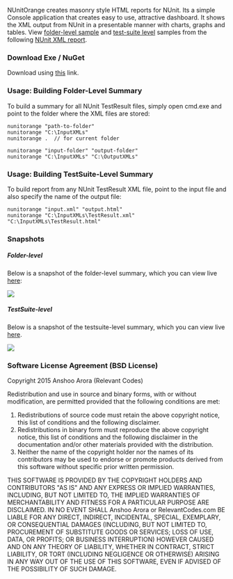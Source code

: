NUnitOrange creates masonry style HTML reports for NUnit. Its a simple Console application that creates easy to use, attractive dashboard. It shows the XML output from NUnit in a presentable manner with charts, graphs and tables. View <a href='http://relevantcodes.com/Tools/NUnitOrange/reports/Index.html'>folder-level sample</a> and <a href='http://relevantcodes.com/Tools/NUnitOrange/reports/TestResult.html'>test-suite level</a> samples from the following <a href='http://relevantcodes.com/Tools/NUnitOrange/TestResult.xml'>NUnit XML report</a>.


### Download Exe / NuGet

Download using <a href='http://relevantcodes.com/nunit-orange-nunit-html-report-generator/'>this</a> link.

### Usage: Building Folder-Level Summary
To build a summary for all NUnit TestResult files, simply open cmd.exe and point to the folder where the XML files are stored:

```
nunitorange "path-to-folder"
nunitorange "C:\InputXMLs"
nunitorange .  // for current folder

nunitorange "input-folder" "output-folder"
nunitorange "C:\InputXMLs" "C:\OutputXMLs"
```

### Usage: Building TestSuite-Level Summary

To build report from any NUnit TestResult XML file, point to the input file and also specify the name of the output file:

```
nunitorange "input.xml" "output.html"
nunitorange "C:\InputXMLs\TestResult.xml" "C:\InputXMLs\TestResult.html"
```


### Snapshots

##### Folder-level

Below is a snapshot of the folder-level summary, which you can view live <a href='http://relevantcodes.com/Tools/NUnitOrange/reports/Index.html'>here</a>:

![](http://relevantcodes.com/Tools/NUnitOrange/folder.png)

##### TestSuite-level

Below is a snapshot of the testsuite-level summary, which you can view live <a href='http://relevantcodes.com/Tools/NUnitOrange/reports/NUnit-TestResult.html'>here</a>.

![](http://relevantcodes.com/Tools/NUnitOrange/testsuite.png)


### Software License Agreement (BSD License)
Copyright 2015 Anshoo Arora (Relevant Codes)

Redistribution and use in source and binary forms, with or without modification, are permitted provided that the following conditions are met:

1. Redistributions of source code must retain the above copyright notice, this list of conditions and the following disclaimer.  
2. Redistributions in binary form must reproduce the above copyright notice, this list of conditions and the following disclaimer in the documentation and/or other materials provided with the distribution.
3. Neither the name of the copyright holder nor the names of its contributors may be used to endorse or promote products derived from this software without specific prior written permission.

THIS SOFTWARE IS PROVIDED BY THE COPYRIGHT HOLDERS AND CONTRIBUTORS "AS IS" AND ANY EXPRESS OR IMPLIED WARRANTIES, INCLUDING, BUT NOT LIMITED TO, THE IMPLIED WARRANTIES OF MERCHANTABILITY AND FITNESS FOR A PARTICULAR PURPOSE ARE DISCLAIMED. IN NO EVENT SHALL Anshoo Arora or RelevantCodes.com BE LIABLE FOR ANY DIRECT, INDIRECT, INCIDENTAL, SPECIAL, EXEMPLARY, OR CONSEQUENTIAL DAMAGES (INCLUDING, BUT NOT LIMITED TO, PROCUREMENT OF SUBSTITUTE GOODS OR SERVICES; LOSS OF USE, DATA, OR PROFITS; OR BUSINESS INTERRUPTION) HOWEVER CAUSED AND ON ANY THEORY OF LIABILITY, WHETHER IN CONTRACT, STRICT LIABILITY, OR TORT (INCLUDING NEGLIGENCE OR OTHERWISE) ARISING IN ANY WAY OUT OF THE USE OF THIS SOFTWARE, EVEN IF ADVISED OF THE POSSIBILITY OF SUCH DAMAGE.
